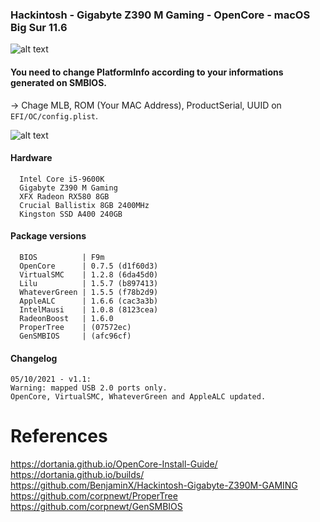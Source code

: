 ### Hackintosh - Gigabyte Z390 M Gaming - OpenCore - macOS Big Sur 11.6

![alt text](https://github.com/natanlins/hackintosh/blob/main/Images/cpu.png)

  #### You need to change PlatformInfo according to your informations generated on SMBIOS.
  → Chage MLB, ROM (Your MAC Address), ProductSerial, UUID on ```EFI/OC/config.plist```.
  
  ![alt text](https://github.com/natanlins/hackintosh/blob/main/Images/config.png)
#### Hardware
```
  Intel Core i5-9600K
  Gigabyte Z390 M Gaming
  XFX Radeon RX580 8GB
  Crucial Ballistix 8GB 2400MHz
  Kingston SSD A400 240GB
```
#### Package versions
```
  BIOS          | F9m
  OpenCore      | 0.7.5 (d1f60d3)
  VirtualSMC    | 1.2.8 (6da45d0)
  Lilu          | 1.5.7 (b897413)
  WhateverGreen | 1.5.5 (f78b2d9)
  AppleALC      | 1.6.6 (cac3a3b)
  IntelMausi    | 1.0.8 (8123cea)
  RadeonBoost   | 1.6.0
  ProperTree    | (07572ec)
  GenSMBIOS     | (afc96cf)
```
#### Changelog
```
05/10/2021 - v1.1:
Warning: mapped USB 2.0 ports only.
OpenCore, VirtualSMC, WhateverGreen and AppleALC updated.
```

# References
https://dortania.github.io/OpenCore-Install-Guide/
<br>
https://dortania.github.io/builds/
<br>
https://github.com/BenjaminX/Hackintosh-Gigabyte-Z390M-GAMING
<br>
https://github.com/corpnewt/ProperTree
<br>
https://github.com/corpnewt/GenSMBIOS
<br>
